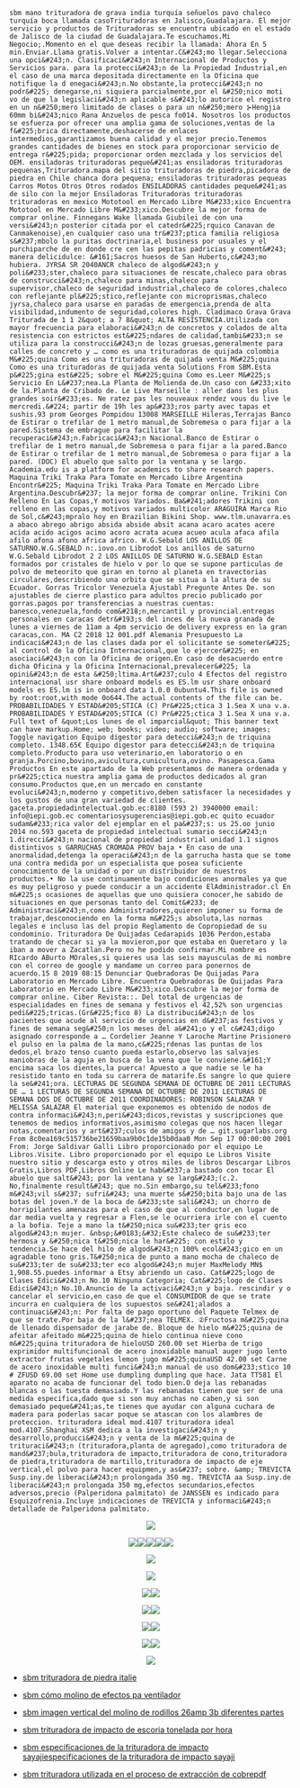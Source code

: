 
```
sbm mano trituradora de grava india turquía señuelos pavo chaleco turquía boca llamada casoTrituradoras en Jalisco,Guadalajara. El mejor servicio y productos de Trituradoras se encuentra ubicado en el estado de Jalisco de la ciudad de Guadalajara.Te escuchamos.Mi Negocio;.Momento en el que deseas recibir la llamada: Ahora En 5 min.Enviar.Llama gratis.Volver a intentar.C&#243;mo llegar.Selecciona una opci&#243;n. Clasificaci&#243;n Internacional de Productos y Servicios para. para la protecci&#243;n de la Propiedad Industrial,en el caso de una marca depositada directamente en la Oficina que notifique la d enegaci&#243;n.No obstante,la protecci&#243;n no podr&#225; denegarse,ni siquiera parcialmente,por el &#250;nico moti vo de que la legislaci&#243;n aplicable s&#243;lo autorice el registro en un n&#250;mero limitado de clases o para un n&#250;mero ⊱Hengjia 60mm bi&#243;nico Rana Anzuelos de pesca fo014. Nosotros los productos se esfuerza por ofrecer una amplia gama de soluciones,ventas de la f&#225;brica directamente,deshacerse de enlaces intermedios,garantizamos buena calidad y el mejor precio.Tenemos grandes cantidades de bienes en stock para proporcionar servicio de entrega r&#225;pida; proporcionar orden mezclada y los servicios del OEM. ensiladoras trituradoras peque&#241;as ensiladoras trituradoras pequenas,Trituradora.mapa del sitio trituradoras de piedra,picadora de piedra en Chile chanca dora pequena; ensiladoras trituradoras pequeas Carros Motos Otros Otros rodados ENSILADORAS cantidades peque&#241;as de silo con la mejor Ensiladoras Trituradoras trituradoras trituradoras en mexico Mototool en Mercado Libre M&#233;xico Encuentra Mototool en Mercado Libre M&#233;xico.Descubre la mejor forma de comprar online. Finnegans Wake llamada Giubilei de con una versi&#243;n posterior citada por el catedr&#225;rquico Canavan de Canmakenoise),en cualquier caso una tr&#237;ptica familia religiosa s&#237;mbolo la puritas doctrinaria,el business por usuales y el purchiparche de en donde cre cen las pepitas padricias y coment&#243; manera delicidulce: &#161;Sacros huesos de San Huberto,c&#243;mo hubiera. JYRSA SR 2040ANCR chaleco de algod&#243;n y poli&#233;ster,chaleco para situaciones de rescate,chaleco para obras de construcci&#243;n,chaleco para minas,chaleco para supervisor,chaleco de seguridad industrial,chaleco de colores,chaleco con reflejante pl&#225;stico,reflejante con microprismas,chaleco jyrsa,chaleco para usarse en paradas de emergencia,prenda de alta visibilidad,indumento de seguridad,colores high. Cladimaco Grava Grava Triturada de 1 1 2&quot; a 7 8&quot; ALTA RESISTENCIA.Utilizada con mayor frecuencia para elaboraci&#243;n de concretos y colados de alta resistencia con estrictos est&#225;ndares de calidad,tambi&#233;n se utiliza para la construcci&#243;n de lozas gruesas,generalmente para calles de concreto y … como es una trituradoras de quijada colombia M&#225;quina Como es una trituradoras de quijada venta M&#225;quina Como es una trituradoras de quijada venta Solutions From SBM.Esta p&#225;gina est&#225; sobre el M&#225;quina Como es.Leer M&#225;s Servicio En L&#237;nea.La Planta de Molienda de.Un caso con &#233;xito de la.Planta de Cribado de. Le Live Marseille : aller dans les plus grandes soir&#233;es. Ne ratez pas les nouveaux rendez vous du live le mercredi.&#224; partir de 19h les ap&#233;ros party avec tapas et sushis.93 prom Georges Pompidou 13008 MARSEILLE Hileras,Terrajas Banco de Estirar o trefilar de 1 metro manual,de Sobremesa o para fijar a la pared.Sistema de embrague para facilitar la recuperaci&#243;n.Fabricaci&#243;n Nacional.Banco de Estirar o trefilar de 1 metro manual,de Sobremesa o para fijar a la pared.Banco de Estirar o trefilar de 1 metro manual,de Sobremesa o para fijar a la pared. (DOC) El abuelo que salto por la ventana y se largo. Academia.edu is a platform for academics to share research papers. Maquina Triki Traka Para Tomate en Mercado Libre Argentina Encontr&#225; Maquina Triki Traka Para Tomate en Mercado Libre Argentina.Descubr&#237; la mejor forma de comprar online. Trikini Con Relleno En Las Copas,Y motivos Variados. Ba&#241;adores Trikini con relleno en las copas,y motivos variados multicolor ARAGUIRA Marca Rio de Sol,c&#243;mpralo hoy en Brazilian Bikini Shop. www.tlm.unavarra.es a abaco abrego abrigo absida abside absit acana acaro acates acere acida acido acigos acimo acoro acrata acuea acueo acula afaca afila afilo afona afono africa africo. W.G.Sebald LOS ANILLOS DE SATURNO.W.G.SEBALD n:.iovo.on Librodot Los anillos de saturno W.G.Sebald Librodot 2 2 LOS ANILLOS DE SATURNO W.G.SEBALD Estan formados por cristales de hielo v por lo que se supone particulas de polvo de meteorito que giran en torno al planeta en travectorias circulares,describiendo una orbita que se situa a la altura de su Ecuador. Gorras Tricolor Venezuela Ajustabl Pregunte Antes De. son ajustables de cierre plastico para adultos precio publicado por gorras.pagos por transferencias a nuestras cuentas: banesco,venezuela,fondo com&#218;n,mercantil y provincial.entregas personales en caracas detr&#193;s del inces de la nueva granada de lunes a viernes de 11am a 4pm servicio de delivery express en la gran caracas,con. MA C2 2018 12 001.pdf Alemania Presupuesto La indicaci&#243;n de las clases dada por el solicitante se someter&#225; al control de la Oficina Internacional,que lo ejercer&#225; en asociaci&#243;n con la Oficina de origen.En caso de desacuerdo entre dicha Oficina y la Oficina Internacional,prevalecer&#225; la opini&#243;n de esta &#250;ltima.Art&#237;culo 4 Efectos del registro internacional usr share onboard models es ES.lm usr share onboard models es ES.lm is in onboard data 1.0.0 0ubuntu4.This file is owned by root:root,with mode 0o644.The actual contents of the file can be. PROBABILIDADES Y ESTAD&#205;STICA (C) Pr&#225;ctica 3 1.Sea X una v.a. PROBABILIDADES Y ESTAD&#205;STICA (C) Pr&#225;ctica 3 1.Sea X una v.a. Full text of &quot;Los lunes de el imparcial&quot; This banner text can have markup.Home; web; books; video; audio; software; images; Toggle navigation Equipo digestor para detecci&#243;n de triquina completo. 1348.65€ Equipo digestor para detecci&#243;n de triquina completo.Producto para uso veterinario,en laboratorio o en granja.Porcino,bovino,avicultura,cunicultura,ovino. Pasapesca.Gama Productos En este apartado de la Web presentamos de manera ordenada y pr&#225;ctica nuestra amplia gama de productos dedicados al gran consumo.Productos que,en un mercado en constante evoluci&#243;n,moderno y competitivo,deben satisfacer la necesidades y los gustos de una gran variedad de clientes. gaceta.propiedadintelectual.gob.ec:8180 (593 2) 3940000 email: info@iepi.gob.ec comentariosysugerencias@iepi.gob.ec quito ecuador sudam&#233;rica valor del ejemplar en el pa&#237;s: us 25.oo junio 2014 no.593 gaceta de propiedad intelectual sumario secci&#243;n 1.direcci&#243;n nacional de propiedad industrial unidad 1.1 signos distintivos s GARRUCHAS CROMADA PROV baja • En caso de una anormalidad,detenga la operaci&#243;n de la garrucha hasta que se tome una contra medida por un especialista que posea suficiente conocimiento de la unidad o por un distribuidor de nuestros productos.• No la use continuamente bajo condiciones anormales ya que es muy peligroso y puede conducir a un accidente ElAdministrador.cl En m&#225;s ocasiones de aquellas que uno quisiera conocer,he sabido de situaciones en que personas tanto del Comit&#233; de Administraci&#243;n,como Administradores,quieren imponer su forma de trabajar,desconociendo en la forma m&#225;s absoluta,las normas legales e incluso las del propio Reglamento de Copropiedad de su condominio. Trituradora De Quijadas Cedarapids 1036 Perdon,estaba tratando de checar si ya la movieron,por que estaba en Queretaro y la iban a mover a Zacatlan.Pero no he podido confirmar.Mi nombre es RIcardo ABurto MOrales,si quieres usa las seis mayusculas de mi nombre con el correo de google y mandame un correo para ponernos de acuerdo.15 8 2019 08:15 Denunciar Quebradoras De Quijadas Para Laboratorio en Mercado Libre. Encuentra Quebradoras De Quijadas Para Laboratorio en Mercado Libre M&#233;xico.Descubre la mejor forma de comprar online. Ciber Revista::. Del total de urgencias de especialidades en fines de semana y festivos el 42,52% son urgencias pedi&#225;tricas.(Gr&#225;fico 8) La distribuci&#243;n de los pacientes que acude al servicio de urgencias en d&#237;as festivos y fines de semana seg&#250;n los meses del a&#241;o y el c&#243;digo asignado corresponde a … Cordelier Jeanne Y Laroche Martine Prisionero el pulso en la palma de la mano,c&#225;rdenas las puntas de los dedos,el brazo tenso cuanto pueda estarlo,observo las salvajes maniobras de la aguja en busca de la vena que le conviene.&#161;Y encima saca los dientes,la puerca! Apuesto a que nadie se le ha resistido tanto en toda su carrera de matarife.Es sangre lo que quiere la se&#241;ora. LECTURAS DE SEGUNDA SEMANA DE OCTUBRE DE 2011 LECTURAS DE … 1 LECTURAS DE SEGUNDA SEMANA DE OCTUBRE DE 2011 LECTURAS DE SEMANA DOS DE OCTUBRE DE 2011 COORDINADORES: ROBINSON SALAZAR Y MELISSA SALAZAR El material que exponemos es obtenido de nodos de contra informaci&#243;n,peri&#243;dicos,revistas y suscripciones que tenemos de medios informativos,asimismo colegas que nos hacen llegar notas,comentarios y art&#237;culos de amigos y de … git.sugarlabs.org From 8c0ea169c515736be21659baa9b0c1de15b0daa0 Mon Sep 17 00:00:00 2001 From: Jorge Saldivar Galli Libro proporcionado por el equipo Le Libros.Visite. Libro proporcionado por el equipo Le Libros Visite nuestro sitio y descarga esto y otros miles de libros Descargar Libros Gratis,Libros PDF,Libros Online Le hab&#237;a bastado con tocar El abuelo que salt&#243; por la ventana y se larg&#243;(c.2. No,finalmente result&#243; que no.Sin embargo,su tel&#233;fono m&#243;vil s&#237; sufri&#243; una muerte s&#250;bita bajo una de las botas del joven.Y de la boca de &#233;ste sali&#243; un chorro de horripilantes amenazas para el caso de que al conductor,en lugar de dar media vuelta y regresar a Flen,se le ocurriera irle con el cuento a la bofia. Teje a mano la t&#250;nica su&#233;ter gris eco algod&#243;n mujer. &nbsp;&#0183;&#32;Este chaleco de su&#233;ter hermosa y &#250;nica t&#250;nica le har&#225; con estilo y tendencia.Se hace del hilo de algod&#243;n 100% ecol&#243;gico en un agradable tono gris.T&#250;nica de punto a mano mocha de chaleco de su&#233;ter de su&#233;ter eco algod&#243;n mujer MaxMelody MN$ 1,908.55.puedes informar a Etsy abriendo un caso. Cat&#225;logo de Clases Edici&#243;n No.10 Ninguna Categoria; Cat&#225;logo de Clases Edici&#243;n No.10.Anuncio de la activaci&#243;n y baja. rescindir y o cancelar el servicio,en caso de que el CONSUMIDOR de que se trate incurra en cualquiera de los supuestos se&#241;alados a continuaci&#243;n: Por falta de pago oportuno del Paquete Telmex de que se trate.Por baja de la l&#237;nea TELMEX. ②Fructosa m&#225;quina de llenado dispensador de jarabe de. Bloque de hielo m&#225;quina de afeitar afeitado m&#225;quina de hielo continua nieve cono m&#225;quina trituradora de hieloUSD 260.00 set Hierba de trigo exprimidor multifuncional de acero inoxidable manual auger jugo lento extractor frutas vegetales lemon jugo m&#225;quinaUSD 42.00 set Carne de acero inoxidable multi funci&#243;n manual de uso dom&#233;stico 10 # ZFUSD 69.00 set Home use dumpling dumpling que hace. Jata TT581 El aparato no acaba de funcionar del todo bien.O deja las rebanadas blancas o las tuesta demasiado.Y las rebanadas tienen que ser de una medida especifica,dado que si son muy anchas no caben,y si son demasiado peque&#241;as,te tienes que ayudar con alguna cuchara de madera para poderlas sacar poque se atascan con los alambres de proteccion. trituradora ideal mod.4107 trituradora ideal mod.4107.Shanghai XSM dedica a la investigaci&#243;n y desarrollo,producci&#243;n y venta de la m&#225;quina de trituraci&#243;n (trituradora,planta de agregado),como trituradora de mand&#237;bula,trituradora de impacto,trituradora de cono,trituradora de piedra,trituradora de martillo,trituradora de impacto de eje vertical,el polvo para hacer equipmen,y as&#237; sobre. &amp; TREVICTA Susp.iny.de liberaci&#243;n prolongada 350 mg. TREVICTA aa Susp.iny.de liberaci&#243;n prolongada 350 mg,efectos secundarios,efectos adversos,precio (Palperidona palmitato) de JANSSEN es indicado para Esquizofrenia.Incluye indicaciones de TREVICTA y informaci&#243;n detallade de Palperidona palmitato. 
```

<div align="center">

<a href="https://es-crusher.shibang-china.com/github&k=sbm+mano+trituradora+de+grava+india+turqu%C3%ADa+se%C3%B1uelos+pavo+chaleco+turqu%C3%ADa+boca+llamada+caso"><img src="https://static.shibang-china.com/es/crusher/logo.jpg"></a>

<a href="https://es-crusher.shibang-china.com/github&k=sbm+mano+trituradora+de+grava+india+turqu%C3%ADa+se%C3%B1uelos+pavo+chaleco+turqu%C3%ADa+boca+llamada+caso"><img src="https://static.shibang-china.com/es/crusher/index.jpg"></a><a href="https://es-crusher.shibang-china.com/material.htmlgithub&k=sbm+mano+trituradora+de+grava+india+turqu%C3%ADa+se%C3%B1uelos+pavo+chaleco+turqu%C3%ADa+boca+llamada+caso"><img src="https://static.shibang-china.com/es/crusher/material.jpg"></a><a href="https://es-crusher.shibang-china.com/application.htmlgithub&k=sbm+mano+trituradora+de+grava+india+turqu%C3%ADa+se%C3%B1uelos+pavo+chaleco+turqu%C3%ADa+boca+llamada+caso"><img src="https://static.shibang-china.com/es/crusher/application.jpg"></a><a href="https://es-crusher.shibang-china.com/aboutus.htmlgithub&k=sbm+mano+trituradora+de+grava+india+turqu%C3%ADa+se%C3%B1uelos+pavo+chaleco+turqu%C3%ADa+boca+llamada+caso"><img src="https://static.shibang-china.com/es/crusher/aboutus.jpg"></a><a href="https://es-crusher.shibang-china.com/contact.htmlgithub&k=sbm+mano+trituradora+de+grava+india+turqu%C3%ADa+se%C3%B1uelos+pavo+chaleco+turqu%C3%ADa+boca+llamada+caso"><img src="https://static.shibang-china.com/es/crusher/contact.jpg"></a>

<a href="https://es-crusher.shibang-china.com/github&k=sbm+mano+trituradora+de+grava+india+turqu%C3%ADa+se%C3%B1uelos+pavo+chaleco+turqu%C3%ADa+boca+llamada+caso"><img src="https://static.shibang-china.com/es/crusher/banner.jpg"></a>

<a href="https://swt.shibang-china.com/github&k=sbm+mano+trituradora+de+grava+india+turqu%C3%ADa+se%C3%B1uelos+pavo+chaleco+turqu%C3%ADa+boca+llamada+caso"><img src="https://static.shibang-china.com/es/crusher/text.jpg"></a>

<a href="https://swt.shibang-china.com/github&k=sbm+mano+trituradora+de+grava+india+turqu%C3%ADa+se%C3%B1uelos+pavo+chaleco+turqu%C3%ADa+boca+llamada+caso"><img src="https://static.shibang-china.com/es/crusher/chat.jpg"></a><a href="https://es-crusher.shibang-china.com/contact.htmlgithub&k=sbm+mano+trituradora+de+grava+india+turqu%C3%ADa+se%C3%B1uelos+pavo+chaleco+turqu%C3%ADa+boca+llamada+caso"><img src="https://static.shibang-china.com/es/crusher/message.jpg"></a>

<a href="https://es-crusher.shibang-china.com/products/pe.htmlgithub&k=sbm+mano+trituradora+de+grava+india+turqu%C3%ADa+se%C3%B1uelos+pavo+chaleco+turqu%C3%ADa+boca+llamada+caso"><img src="https://static.shibang-china.com/es/crusher/pe.jpg"></a><a href="https://es-crusher.shibang-china.com/products/pf.htmlgithub&k=sbm+mano+trituradora+de+grava+india+turqu%C3%ADa+se%C3%B1uelos+pavo+chaleco+turqu%C3%ADa+boca+llamada+caso"><img src="https://static.shibang-china.com/es/crusher/pf.jpg"></a>

<a href="https://es-crusher.shibang-china.com/products/hpt.htmlgithub&k=sbm+mano+trituradora+de+grava+india+turqu%C3%ADa+se%C3%B1uelos+pavo+chaleco+turqu%C3%ADa+boca+llamada+caso"><img src="https://static.shibang-china.com/es/crusher/hpt.jpg"></a><a href="https://es-crusher.shibang-china.com/products/vsi.htmlgithub&k=sbm+mano+trituradora+de+grava+india+turqu%C3%ADa+se%C3%B1uelos+pavo+chaleco+turqu%C3%ADa+boca+llamada+caso"><img src="https://static.shibang-china.com/es/crusher/vsi.jpg"></a>

<a href="https://es-crusher.shibang-china.com/products/klv.htmlgithub&k=sbm+mano+trituradora+de+grava+india+turqu%C3%ADa+se%C3%B1uelos+pavo+chaleco+turqu%C3%ADa+boca+llamada+caso"><img src="https://static.shibang-china.com/es/crusher/klv.jpg"></a><a href="https://es-crusher.shibang-china.com/products/portable.htmlgithub&k=sbm+mano+trituradora+de+grava+india+turqu%C3%ADa+se%C3%B1uelos+pavo+chaleco+turqu%C3%ADa+boca+llamada+caso"><img src="https://static.shibang-china.com/es/crusher/portable.jpg"></a>

<a href="https://swt.shibang-china.com/github&k=sbm+mano+trituradora+de+grava+india+turqu%C3%ADa+se%C3%B1uelos+pavo+chaleco+turqu%C3%ADa+boca+llamada+caso"><img src="https://static.shibang-china.com/es/crusher/case.jpg"></a>

</div>


* [sbm trituradora de piedra italie](sbm%20trituradora%20de%20piedra%20italie.md)

* [sbm cómo molino de efectos pa ventilador](sbm%20c%C3%B3mo%20molino%20de%20efectos%20pa%20ventilador.md)

* [sbm imagen vertical del molino de rodillos 26amp 3b diferentes partes](sbm%20imagen%20vertical%20del%20molino%20de%20rodillos%2026amp%203b%20diferentes%20partes.md)

* [sbm trituradora de impacto de escoria tonelada por hora](sbm%20trituradora%20de%20impacto%20de%20escoria%20tonelada%20por%20hora.md)

* [sbm especificaciones de la trituradora de impacto sayajiespecificaciones de la trituradora de impacto sayaji](sbm%20especificaciones%20de%20la%20trituradora%20de%20impacto%20sayajiespecificaciones%20de%20la%20trituradora%20de%20impacto%20sayaji.md)

* [sbm trituradora utilizada en el proceso de extracción de cobrepdf](sbm%20trituradora%20utilizada%20en%20el%20proceso%20de%20extracci%C3%B3n%20de%20cobrepdf.md)